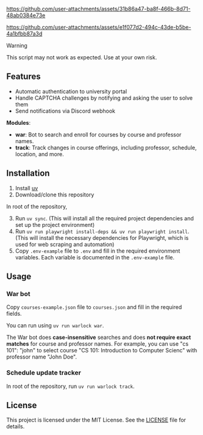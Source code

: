 
https://github.com/user-attachments/assets/31b86a47-ba8f-466b-8d71-48ab0384e73e

https://github.com/user-attachments/assets/e1f077d2-494c-43de-b5be-4a1bfbb87a3d

> [!warning]
> This script may not work as expected. Use at your own risk.

## Features

- Automatic authentication to university portal
- Handle CAPTCHA challenges by notifying and asking the user to solve them
- Send notifications via Discord webhook

**Modules**:
- **war**: Bot to search and enroll for courses by course and professor names.
- **track**: Track changes in course offerings, including professor, schedule, location, and more.

## Installation

1. Install [uv](https://docs.astral.sh/uv/getting-started/installation/)
2. Download/clone this repository

In root of the repository,

3. Run `uv sync`. (This will install all the required project dependencies and set up the project environment)
4. Run `uv run playwright install-deps && uv run playwright install`. (This will install the necessary dependencies for Playwright, which is used for web scraping and automation)
5. Copy `.env-example` file to `.env` and fill in the required environment variables. Each variable is documented in the `.env-example` file.

## Usage

### War bot

Copy `courses-example.json` file to `courses.json` and fill in the required fields.

You can run using `uv run warlock war`.

The War bot does **case-insensitive** searches and does **not require exact matches** for course and professor names. For example, you can use "cs 101": "john" to select course "CS 101: Introduction to Computer Scienc" with professor name "John Doe".

### Schedule update tracker

In root of the repository, run `uv run warlock track`.

## License

This project is licensed under the MIT License. See the [LICENSE](LICENSE) file for details.
